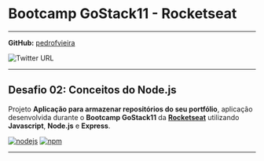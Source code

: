 # Bootcamp GoStack11 - Rocketseat

----

**GitHub:** [pedrofvieira](https://github.com/pedrofvieira) 

![Twitter URL](https://img.shields.io/twitter/url?style=social&url=https%3A%2F%2Ftwitter.com%2Fcomedorfarinha)

----
## Desafio 02: Conceitos do Node.js

 Projeto **Aplicação para armazenar repositórios do seu portfólio**, aplicação desenvolvida durante o **Bootcamp GoStack11** da **[Rocketseat](https://rocketseat.com.br/)** utilizando **Javascript**, **Node.js** e **Express**.


[![nodejs](https://img.shields.io/badge/nodejs-12.18.0-026E00)](https://nodejs.org/en/download/)
[![npm](https://img.shields.io/npm/v/npm?color=%23EE7A3B&label=npm&style=plastice&logo=npm)](https://npm.org/)

----